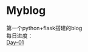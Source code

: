 # Myblog
第一个python+flask搭建的blog<br>
每日进度：<br>
<a href="https://github.com/lifekevin21/Myblog">Day-01</a>
